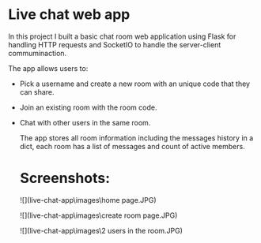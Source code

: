 # Live chat web app
In this project I built a basic chat room web application using Flask for handling HTTP requests and SocketIO to handle the server-client commuminaction.

The app allows users to:

- Pick a username and create a new room with an unique code that they can share.
- Join an existing room with the room code.
- Chat with other users in the same room.

  The app stores all room information including the messages history in a dict, each room has a list of messages and count of active members.

  # Screenshots:

  ![](live-chat-app\images\home page.JPG)
  
  ![](live-chat-app\images\create room page.JPG)

  ![](live-chat-app\images\2 users in the room.JPG)

  
